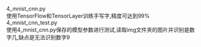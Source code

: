 4_mnist_cnn.py    
    使用TensorFlow和TensorLayer训练手写字,精度可达到99%<br/>
4_mnist_cnn_test.py <br/>
    使用4_mnist_cnn.py保存的模型参数进行测试,读取img文件夹的图片并识别是数字几,缺点是无法识别数字9
